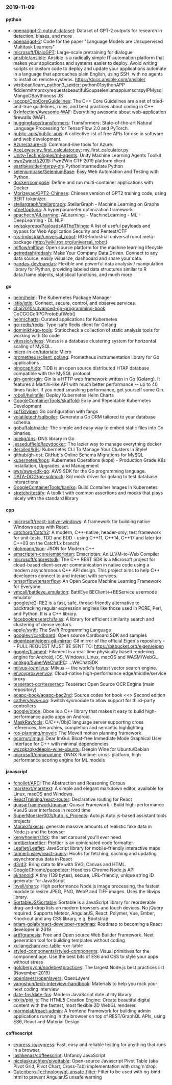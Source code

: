 ### 2019-11-09

#### python
* [openai/gpt-2-output-dataset](https://github.com/openai/gpt-2-output-dataset): Dataset of GPT-2 outputs for research in detection, biases, and more
* [openai/gpt-2](https://github.com/openai/gpt-2): Code for the paper "Language Models are Unsupervised Multitask Learners"
* [microsoft/DialoGPT](https://github.com/microsoft/DialoGPT): Large-scale pretraining for dialogue
* [ansible/ansible](https://github.com/ansible/ansible): Ansible is a radically simple IT automation platform that makes your applications and systems easier to deploy. Avoid writing scripts or custom code to deploy and update your applications  automate in a language that approaches plain English, using SSH, with no agents to install on remote systems. https://docs.ansible.com/ansible/
* [wistbean/learn_python3_spider](https://github.com/wistbean/learn_python3_spider): python01pythonAPP fiddlermitmproxyrequestsbeautifulSoupseleniumappiumscrapyIPMysqlMongoDBpythoncss JS
* [isocpp/CppCoreGuidelines](https://github.com/isocpp/CppCoreGuidelines): The C++ Core Guidelines are a set of tried-and-true guidelines, rules, and best practices about coding in C++
* [0xInfection/Awesome-WAF](https://github.com/0xInfection/Awesome-WAF):  Everything awesome about web-application firewalls (WAF).
* [huggingface/transformers](https://github.com/huggingface/transformers):  Transformers: State-of-the-art Natural Language Processing for TensorFlow 2.0 and PyTorch.
* [public-apis/public-apis](https://github.com/public-apis/public-apis): A collective list of free APIs for use in software and web development.
* [Azure/azure-cli](https://github.com/Azure/azure-cli): Command-line tools for Azure.
* [AceLewis/my_first_calculator.py](https://github.com/AceLewis/my_first_calculator.py): my_first_calculator.py
* [Unity-Technologies/ml-agents](https://github.com/Unity-Technologies/ml-agents): Unity Machine Learning Agents Toolkit
* [pwn2winctf/2019](https://github.com/pwn2winctf/2019): Pwn2Win CTF 2019 platform client
* [eastlakeside/interpy-zh](https://github.com/eastlakeside/interpy-zh): PythonIntermediate Python 
* [seleniumbase/SeleniumBase](https://github.com/seleniumbase/SeleniumBase):  Easy Web Automation and Testing with Python.
* [docker/compose](https://github.com/docker/compose): Define and run multi-container applications with Docker
* [Morizeyao/GPT2-Chinese](https://github.com/Morizeyao/GPT2-Chinese): Chinese version of GPT2 training code, using BERT tokenizer.
* [stellargraph/stellargraph](https://github.com/stellargraph/stellargraph): StellarGraph - Machine Learning on Graphs
* [pfnet/optuna](https://github.com/pfnet/optuna): A hyperparameter optimization framework
* [apachecn/AiLearning](https://github.com/apachecn/AiLearning): AiLearning:  - MachineLearning - ML - DeepLearning - DL NLP
* [swisskyrepo/PayloadsAllTheThings](https://github.com/swisskyrepo/PayloadsAllTheThings): A list of useful payloads and bypass for Web Application Security and Pentest/CTF
* [ros-industrial/universal_robot](https://github.com/ros-industrial/universal_robot): ROS-Industrial universal robot meta-package (http://wiki.ros.org/universal_robot)
* [mlflow/mlflow](https://github.com/mlflow/mlflow): Open source platform for the machine learning lifecycle
* [getredash/redash](https://github.com/getredash/redash): Make Your Company Data Driven. Connect to any data source, easily visualize, dashboard and share your data.
* [pandas-dev/pandas](https://github.com/pandas-dev/pandas): Flexible and powerful data analysis / manipulation library for Python, providing labeled data structures similar to R data.frame objects, statistical functions, and much more

#### go
* [helm/helm](https://github.com/helm/helm): The Kubernetes Package Manager
* [istio/istio](https://github.com/istio/istio): Connect, secure, control, and observe services.
* [chai2010/advanced-go-programming-book](https://github.com/chai2010/advanced-go-programming-book):  GoCGOGoRPCProtobufWeb()
* [helm/charts](https://github.com/helm/charts): Curated applications for Kubernetes
* [go-redis/redis](https://github.com/go-redis/redis): Type-safe Redis client for Golang
* [dominikh/go-tools](https://github.com/dominikh/go-tools): Staticcheck  a collection of static analysis tools for working with Go code
* [vitessio/vitess](https://github.com/vitessio/vitess): Vitess is a database clustering system for horizontal scaling of MySQL.
* [micro-in-cn/tutorials](https://github.com/micro-in-cn/tutorials): Micro 
* [prometheus/client_golang](https://github.com/prometheus/client_golang): Prometheus instrumentation library for Go applications
* [pingcap/tidb](https://github.com/pingcap/tidb): TiDB is an open source distributed HTAP database compatible with the MySQL protocol
* [gin-gonic/gin](https://github.com/gin-gonic/gin): Gin is a HTTP web framework written in Go (Golang). It features a Martini-like API with much better performance -- up to 40 times faster. If you need smashing performance, get yourself some Gin.
* [roboll/helmfile](https://github.com/roboll/helmfile): Deploy Kubernetes Helm Charts
* [GoogleContainerTools/skaffold](https://github.com/GoogleContainerTools/skaffold): Easy and Repeatable Kubernetes Development
* [spf13/viper](https://github.com/spf13/viper): Go configuration with fangs
* [volatiletech/sqlboiler](https://github.com/volatiletech/sqlboiler): Generate a Go ORM tailored to your database schema.
* [gobuffalo/packr](https://github.com/gobuffalo/packr): The simple and easy way to embed static files into Go binaries.
* [miekg/dns](https://github.com/miekg/dns): DNS library in Go
* [jesseduffield/lazydocker](https://github.com/jesseduffield/lazydocker): The lazier way to manage everything docker
* [derailed/k9s](https://github.com/derailed/k9s):  Kubernetes CLI To Manage Your Clusters In Style!
* [github/gh-ost](https://github.com/github/gh-ost): GitHub's Online Schema Migrations for MySQL
* [kubernetes/kops](https://github.com/kubernetes/kops): Kubernetes Operations (kops) - Production Grade K8s Installation, Upgrades, and Management
* [aws/aws-sdk-go](https://github.com/aws/aws-sdk-go): AWS SDK for the Go programming language.
* [DATA-DOG/go-sqlmock](https://github.com/DATA-DOG/go-sqlmock): Sql mock driver for golang to test database interactions
* [GoogleContainerTools/kaniko](https://github.com/GoogleContainerTools/kaniko): Build Container Images In Kubernetes
* [stretchr/testify](https://github.com/stretchr/testify): A toolkit with common assertions and mocks that plays nicely with the standard library

#### cpp
* [microsoft/react-native-windows](https://github.com/microsoft/react-native-windows): A framework for building native Windows apps with React.
* [catchorg/Catch2](https://github.com/catchorg/Catch2): A modern, C++-native, header-only, test framework for unit-tests, TDD and BDD - using C++11, C++14, C++17 and later (or C++03 on the Catch1.x branch)
* [nlohmann/json](https://github.com/nlohmann/json): JSON for Modern C++
* [emscripten-core/emscripten](https://github.com/emscripten-core/emscripten): Emscripten: An LLVM-to-Web Compiler
* [microsoft/cpprestsdk](https://github.com/microsoft/cpprestsdk): The C++ REST SDK is a Microsoft project for cloud-based client-server communication in native code using a modern asynchronous C++ API design. This project aims to help C++ developers connect to and interact with services.
* [tensorflow/tensorflow](https://github.com/tensorflow/tensorflow): An Open Source Machine Learning Framework for Everyone
* [vmcall/battleye_emulation](https://github.com/vmcall/battleye_emulation): BattlEye BEClient<->BEService usermode emulator
* [google/re2](https://github.com/google/re2): RE2 is a fast, safe, thread-friendly alternative to backtracking regular expression engines like those used in PCRE, Perl, and Python. It is a C++ library.
* [facebookresearch/faiss](https://github.com/facebookresearch/faiss): A library for efficient similarity search and clustering of dense vectors.
* [apple/swift](https://github.com/apple/swift): The Swift Programming Language
* [googlevr/cardboard](https://github.com/googlevr/cardboard): Open source Cardboard SDK and samples
* [eigenteam/eigen-git-mirror](https://github.com/eigenteam/eigen-git-mirror): Git mirror of the official Eigen's repository -- PULL REQUEST MUST BE SENT TO: https://bitbucket.org/eigen/eigen
* [google/filament](https://github.com/google/filament): Filament is a real-time physically based rendering engine for Android, iOS, Windows, Linux, macOS and WASM/WebGL
* [anhkgg/SuperWeChatPC](https://github.com/anhkgg/SuperWeChatPC): ...WeChatSDK
* [milvus-io/milvus](https://github.com/milvus-io/milvus): Milvus -- the world's fastest vector search engine.
* [envoyproxy/envoy](https://github.com/envoyproxy/envoy): Cloud-native high-performance edge/middle/service proxy
* [tesseract-ocr/tesseract](https://github.com/tesseract-ocr/tesseract): Tesseract Open Source OCR Engine (main repository)
* [aoapc-book/aoapc-bac2nd](https://github.com/aoapc-book/aoapc-bac2nd): Source codes for book <<<BeginningAlgorithmContests>> Second edition
* [cathery/sys-con](https://github.com/cathery/sys-con): Switch sysmodule to allow support for third-party controllers
* [google/oboe](https://github.com/google/oboe): Oboe is a C++ library that makes it easy to build high-performance audio apps on Android.
* [MaskRay/ccls](https://github.com/MaskRay/ccls): C/C++/ObjC language server supporting cross references, hierarchies, completion and semantic highlighting
* [ros-planning/moveit](https://github.com/ros-planning/moveit):  The MoveIt motion planning framework
* [ocornut/imgui](https://github.com/ocornut/imgui): Dear ImGui: Bloat-free Immediate Mode Graphical User interface for C++ with minimal dependencies
* [wszqkzqk/deepin-wine-ubuntu](https://github.com/wszqkzqk/deepin-wine-ubuntu): Deepin Wine for Ubuntu/Debian
* [microsoft/onnxruntime](https://github.com/microsoft/onnxruntime): ONNX Runtime: cross-platform, high performance scoring engine for ML models

#### javascript
* [fchollet/ARC](https://github.com/fchollet/ARC): The Abstraction and Reasoning Corpus
* [marktext/marktext](https://github.com/marktext/marktext): A simple and elegant markdown editor, available for Linux, macOS and Windows.
* [ReactTraining/react-router](https://github.com/ReactTraining/react-router): Declarative routing for React
* [quasarframework/quasar](https://github.com/quasarframework/quasar): Quasar Framework - Build high-performance VueJS user interfaces in record time
* [SuperMonster003/Auto.js_Projects](https://github.com/SuperMonster003/Auto.js_Projects): Auto.js Auto.js-based assistant tools projects
* [Marak/faker.js](https://github.com/Marak/faker.js): generate massive amounts of realistic fake data in Node.js and the browser
* [kenwheeler/slick](https://github.com/kenwheeler/slick): the last carousel you'll ever need
* [prettier/prettier](https://github.com/prettier/prettier): Prettier is an opinionated code formatter.
* [Leaflet/Leaflet](https://github.com/Leaflet/Leaflet):  JavaScript library for mobile-friendly interactive maps
* [tannerlinsley/react-query](https://github.com/tannerlinsley/react-query):  Hooks for fetching, caching and updating asynchronous data in React
* [d3/d3](https://github.com/d3/d3): Bring data to life with SVG, Canvas and HTML. 
* [GoogleChrome/puppeteer](https://github.com/GoogleChrome/puppeteer): Headless Chrome Node.js API
* [ai/nanoid](https://github.com/ai/nanoid): A tiny (139 bytes), secure, URL-friendly, unique string ID generator for JavaScript
* [lovell/sharp](https://github.com/lovell/sharp): High performance Node.js image processing, the fastest module to resize JPEG, PNG, WebP and TIFF images. Uses the libvips library.
* [SortableJS/Sortable](https://github.com/SortableJS/Sortable): Sortable  is a JavaScript library for reorderable drag-and-drop lists on modern browsers and touch devices. No jQuery required. Supports Meteor, AngularJS, React, Polymer, Vue, Ember, Knockout and any CSS library, e.g. Bootstrap.
* [adam-golab/react-developer-roadmap](https://github.com/adam-golab/react-developer-roadmap): Roadmap to becoming a React developer in 2019
* [artf/grapesjs](https://github.com/artf/grapesjs): Free and Open source Web Builder Framework. Next generation tool for building templates without coding
* [xuliangzhan/vxe-table](https://github.com/xuliangzhan/vxe-table):  vxe-table 
* [styled-components/styled-components](https://github.com/styled-components/styled-components): Visual primitives for the component age. Use the best bits of ES6 and CSS to style your apps without stress 
* [goldbergyoni/nodebestpractices](https://github.com/goldbergyoni/nodebestpractices):  The largest Node.js best practices list (November 2019)
* [openlayers/openlayers](https://github.com/openlayers/openlayers): OpenLayers
* [yangshun/tech-interview-handbook](https://github.com/yangshun/tech-interview-handbook):  Materials to help you rock your next coding interview
* [date-fns/date-fns](https://github.com/date-fns/date-fns):  Modern JavaScript date utility library 
* [pixijs/pixi.js](https://github.com/pixijs/pixi.js): The HTML5 Creation Engine: Create beautiful digital content with the fastest, most flexible 2D WebGL renderer.
* [marmelab/react-admin](https://github.com/marmelab/react-admin): A frontend Framework for building admin applications running in the browser on top of REST/GraphQL APIs, using ES6, React and Material Design

#### coffeescript
* [cypress-io/cypress](https://github.com/cypress-io/cypress): Fast, easy and reliable testing for anything that runs in a browser.
* [jashkenas/coffeescript](https://github.com/jashkenas/coffeescript): Unfancy JavaScript
* [nicolaskruchten/pivottable](https://github.com/nicolaskruchten/pivottable): Open-source Javascript Pivot Table (aka Pivot Grid, Pivot Chart, Cross-Tab) implementation with drag'n'drop.
* [Gutenberg-Technology/gt-unsafe-filter](https://github.com/Gutenberg-Technology/gt-unsafe-filter): Filter to be used with ng-bind-html to prevent AngularJS unsafe warning
